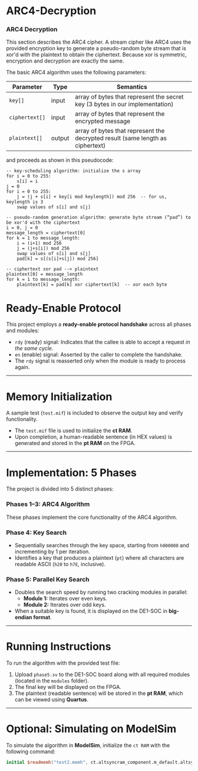 # ARC4-Decryption

### ARC4 Decryption

This section describes the ARC4 cipher. A stream cipher like ARC4 uses the provided encryption key to generate a pseudo-random byte stream that is xor'd with the plaintext to obtain the ciphertext. Because xor is symmetric, encryption and decryption are exactly the same.

The basic ARC4 algorithm uses the following parameters:

| Parameter | Type | Semantics |
| --- | --- | --- |
| `key[]` | input | array of bytes that represent the secret key (3 bytes in our implementation) |
| `ciphertext[]` | input | array of bytes that represent the encrypted message |
| `plaintext[]` | output | array of bytes that represent the decrypted result (same length as ciphertext) |

and proceeds as shown in this pseudocode:

    -- key-scheduling algorithm: initialize the s array
    for i = 0 to 255:
        s[i] = i
    j = 0
    for i = 0 to 255:
        j = (j + s[i] + key[i mod keylength]) mod 256  -- for us, keylength is 3
        swap values of s[i] and s[j]

    -- pseudo-random generation algorithm: generate byte stream (“pad”) to be xor'd with the ciphertext
    i = 0, j = 0
    message_length = ciphertext[0]
    for k = 1 to message_length:
        i = (i+1) mod 256
        j = (j+s[i]) mod 256
        swap values of s[i] and s[j]
        pad[k] = s[(s[i]+s[j]) mod 256]

    -- ciphertext xor pad --> plaintext
    plaintext[0] = message_length
    for k = 1 to message_length:
        plaintext[k] = pad[k] xor ciphertext[k]  -- xor each byte


<!-- # Ready Enable Protocol
Each phase and module in this project uses the ready-enable protocol handshake. Whenever `rdy` is asserted, it means that the callee is able to accept a request _in the same cycle_. When the caller asserts `en`, the handshake is complete. `rdy` is reasserted only when the module is ready to run again. 

# Memory Initialization
I have included 1 sample test to run, and see the output of the key. The values in test.mif are used to initialize the ct RAM. Upon completion a human readable sentence (in HEX values) will be produced in the FPGA pt RAM. 

# 5 phases
I have broken down the implementation of the above algorithm into 5 different phases. 
Phases 1-3 implement the ARC4 algorithm. 
Phase 4 is used to sequentially search through the key space starting from key 'h000000 and incrementing by 1 every iteration  and find a key that produces an output such that 
each character in pt is readable i.e 'h20 and 'h7E inclusive (i.e., readable ASCII).
Phase 5 speeds up the search process by 100% by running 2 crack modules in parallel with the first one iterating over
even keys, and the second one iterating over odd keys. 

Once a suitable key is found, it will be displayed on the DE1-SOC in big-endian form. 

# Running instructions
To see the algorithm in action with the given test file, simply upload the phase5.sv onto the DE1-SOC with all 
modules (except the phases) found in the modules folder. The final key will then be displayed on the FPGA with 
readable sentence in the PT RAM (which can be viewed on Quartus). 


# Optional
To simulate on modelsim, initialize the ct RAM using the following:
initial $readmemh("test2.memh", ct.altsyncram_component.m_default.altsyncram_inst.mem_data); -->

# Ready-Enable Protocol

This project employs a **ready-enable protocol handshake** across all phases and modules:

- `rdy` (ready) signal: Indicates that the callee is able to accept a request *in the same cycle*.
- `en` (enable) signal: Asserted by the caller to complete the handshake.
- The `rdy` signal is reasserted only when the module is ready to process again.

---

# Memory Initialization

A sample test (`test.mif`) is included to observe the output key and verify functionality. 
- The `test.mif` file is used to initialize the **ct RAM**.
- Upon completion, a human-readable sentence (in HEX values) is generated and stored in the **pt RAM** on the FPGA.

---

# Implementation: 5 Phases

The project is divided into 5 distinct phases:

### **Phases 1–3: ARC4 Algorithm**
These phases implement the core functionality of the ARC4 algorithm.

### **Phase 4: Key Search**
- Sequentially searches through the key space, starting from `h000000` and incrementing by 1 per iteration.
- Identifies a key that produces a plaintext (`pt`) where all characters are readable ASCII (`h20` to `h7E`, inclusive).

### **Phase 5: Parallel Key Search**
- Doubles the search speed by running two cracking modules in parallel:
  - **Module 1:** Iterates over even keys.
  - **Module 2:** Iterates over odd keys.
- When a suitable key is found, it is displayed on the DE1-SOC in **big-endian format**.

---

# Running Instructions

To run the algorithm with the provided test file:

1. Upload `phase5.sv` to the DE1-SOC board along with all required modules (located in the `modules` folder).
2. The final key will be displayed on the FPGA.
3. The plaintext (readable sentence) will be stored in the **pt RAM**, which can be viewed using **Quartus**.

---

# Optional: Simulating on ModelSim

To simulate the algorithm in **ModelSim**, initialize the `ct RAM` with the following command:

```verilog
initial $readmemh("test2.memh", ct.altsyncram_component.m_default.altsyncram_inst.mem_data);

